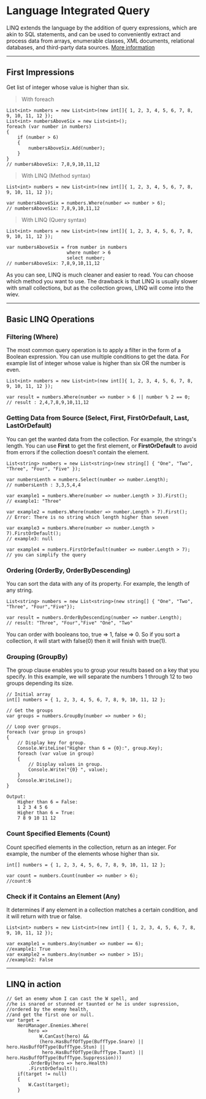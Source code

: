 Language Integrated Query
===================

LINQ extends the language by the addition of query expressions, which are akin to SQL statements, and can be used to conveniently extract and process data from arrays, enumerable classes, XML documents, relational databases, and third-party data sources.
[More information](https://msdn.microsoft.com/en-us/library/bb397926.aspx)

----------

First Impressions
-------------
Get list of integer whose value is higher than six.

> With foreach

	List<int> numbers = new List<int>(new int[]{ 1, 2, 3, 4, 5, 6, 7, 8, 9, 10, 11, 12 });
	List<int> numbersAboveSix = new List<int>();
	foreach (var number in numbers)
	{
		if (number > 6)
		{
			numbersAboveSix.Add(number);
		}
	}
	// numbersAboveSix: 7,8,9,10,11,12
	
> With LINQ (Method syntax)

	List<int> numbers = new List<int>(new int[]{ 1, 2, 3, 4, 5, 6, 7, 8, 9, 10, 11, 12 });
	
	var numbersAboveSix = numbers.Where(number => number > 6);
 	// numbersAboveSix: 7,8,9,10,11,12

> With LINQ (Query syntax)

	List<int> numbers = new List<int>(new int[]{ 1, 2, 3, 4, 5, 6, 7, 8, 9, 10, 11, 12 });
	
	var numbersAboveSix = from number in numbers 
			              where number > 6 
			              select number;
 	// numbersAboveSix: 7,8,9,10,11,12

As you can see, LINQ is much cleaner and easier to read. You can choose which method you want to use. The drawback is that LINQ is usually slower with small collections, but as the collection grows, LINQ will come into the wiev.

----------

Basic LINQ Operations
-------------
### Filtering (**Where**)

The most common query operation is to apply a filter in the form of a Boolean expression. You can use multiple conditions to get the data. For example list of integer whose value is higher than six OR the number is even.

	List<int> numbers = new List<int>(new int[]{ 1, 2, 3, 4, 5, 6, 7, 8, 9, 10, 11, 12 });
	
	var result = numbers.Where(number => number > 6 || number % 2 == 0;
	// result : 2,4,7,8,9,10,11,12
    
### Getting Data from Source (**Select, First, FirstOrDefault, Last, LastOrDefault**)

You can get the wanted data from the collection. For example, the strings's length. You can use **First** to get the first element, or **FirstOrDefault** to avoid from errors if the collection doesn't contain the element. 

	List<string> numbers = new List<string>(new string[] { "One", "Two", "Three", "Four", "Five" });
	
	var numbersLenth = numbers.Select(number => number.Length);
	// numbersLenth : 3,3,5,4,4
	
	var example1 = numbers.Where(number => number.Length > 3).First();
	// example1: "Three"
	
	var example2 = numbers.Where(number => number.Length > 7).First();
	// Error: There is no string which length higher than seven 
	
	var example3 = numbers.Where(number => number.Length > 7).FirstOrDefault();
	// example3: null
	
	var example4 = numbers.FirstOrDefault(number => number.Length > 7);
	// you can simplify the query
	
### Ordering (**OrderBy, OrderByDescending**)

You can sort the data with any of its property. For example, the length of any string.

	List<string> numbers = new List<string>(new string[] { "One", "Two", "Three", "Four","Five"});
	
	var result = numbers.OrderByDescending(number => number.Length);
	// result: "Three", "Four","Five" "One", "Two"

You can order with booleans too, true => 1, false => 0. So if you sort a collection, it will start with false(0) then it will finish with true(1).

### Grouping (**GroupBy**)

The group clause enables you to group your results based on a key that you specify. In this example, we will separate the numbers 1 through 12 to two groups depending its size.

	// Initial array
	int[] numbers = { 1, 2, 3, 4, 5, 6, 7, 8, 9, 10, 11, 12 };
	
	// Get the groups
	var groups = numbers.GroupBy(number => number > 6);
	
	// Loop over groups.
	foreach (var group in groups)
	{
		// Display key for group.
		Console.WriteLine("Higher than 6 = {0}:", group.Key);
		foreach (var value in group)
		{
			// Display values in group.
			Console.Write("{0} ", value);
		}
		Console.WriteLine();
	}
	
	Output:
		Higher than 6 = False:
		1 2 3 4 5 6
		Higher than 6 = True:
		7 8 9 10 11 12
		
### Count Specified Elements (**Count**)

Count specified elements in the collection, return as an integer. For example, the number of the elements whose higher than six. 

	int[] numbers = { 1, 2, 3, 4, 5, 6, 7, 8, 9, 10, 11, 12 };
	
	var count = numbers.Count(number => number > 6);
	//count:6

### Check if it Contains an Element (**Any**)

It determines if any element in a collection matches a certain condition, and it will return with true or false.

	List<int> numbers = new List<int>(new int[] { 1, 2, 3, 4, 5, 6, 7, 8, 9, 10, 11, 12 });
	
	var example1 = numbers.Any(number => number == 6);
	//example1: True
	var example2 = numbers.Any(number => number > 15);
	//example2: False

----------

LINQ in action
-------------
	// Get an enemy whom I can cast the W spell, and 
	//he is snared or stunned or taunted or he is under supression,
	//ordered by the enemy health,
	//and get the first one or null.
	var target =
	    HeroManager.Enemies.Where(
	        hero =>
	            W.CanCast(hero) &&
	            (hero.HasBuffOfType(BuffType.Snare) || hero.HasBuffOfType(BuffType.Stun) ||
	             hero.HasBuffOfType(BuffType.Taunt) || hero.HasBuffOfType(BuffType.Suppression)))
	        .OrderBy(hero => hero.Health)
	        .FirstOrDefault();
        if(target != null)
        {
        	W.Cast(target);
        }
